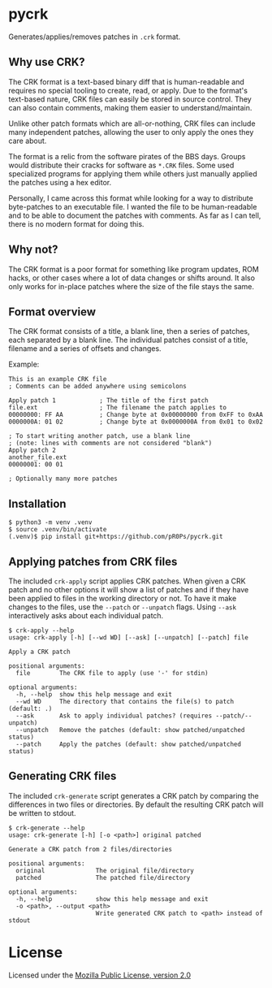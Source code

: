 pycrk
=====

Generates/applies/removes patches in `.crk` format.


Why use CRK?
------------

The CRK format is a text-based binary diff that is human-readable and requires no special tooling to
create, read, or apply. Due to the format's text-based nature, CRK files can easily be stored in
source control. They can also contain comments, making them easier to understand/maintain.

Unlike other patch formats which are all-or-nothing, CRK files can include many independent patches,
allowing the user to only apply the ones they care about.

The format is a relic from the software pirates of the BBS days. Groups would distribute their
cracks for software as `*.CRK` files. Some used specialized programs for applying them while others
just manually applied the patches using a hex editor.

Personally, I came across this format while looking for a way to distribute byte-patches to an
executable file. I wanted the file to be human-readable and to be able to document the patches with
comments. As far as I can tell, there is no modern format for doing this.


Why not?
--------
The CRK format is a poor format for something like program updates, ROM hacks, or other cases where
a lot of data changes or shifts around. It also only works for in-place patches where the size of
the file stays the same.


Format overview
---------------
The CRK format consists of a title, a blank line, then a series of patches, each separated by a
blank line. The individual patches consist of a title, filename and a series of offsets and changes.

Example:
```
This is an example CRK file
; Comments can be added anywhere using semicolons

Apply patch 1            ; The title of the first patch
file.ext                 ; The filename the patch applies to
00000000: FF AA          ; Change byte at 0x00000000 from 0xFF to 0xAA
0000000A: 01 02          ; Change byte at 0x0000000A from 0x01 to 0x02

; To start writing another patch, use a blank line
; (note: lines with comments are not considered "blank")
Apply patch 2
another_file.ext
00000001: 00 01

; Optionally many more patches
```


Installation
------------
```
$ python3 -m venv .venv
$ source .venv/bin/activate
(.venv)$ pip install git+https://github.com/pR0Ps/pycrk.git
```


Applying patches from CRK files
------------------------------

The included `crk-apply` script applies CRK patches. When given a CRK patch and no other options it
will show a list of patches and if they have been applied to files in the working directory or not.
To have it make changes to the files, use the `--patch` or `--unpatch` flags. Using `--ask`
interactively asks about each individual patch.

```
$ crk-apply --help
usage: crk-apply [-h] [--wd WD] [--ask] [--unpatch] [--patch] file

Apply a CRK patch

positional arguments:
  file        The CRK file to apply (use '-' for stdin)

optional arguments:
  -h, --help  show this help message and exit
  --wd WD     The directory that contains the file(s) to patch (default: .)
  --ask       Ask to apply individual patches? (requires --patch/--unpatch)
  --unpatch   Remove the patches (default: show patched/unpatched status)
  --patch     Apply the patches (default: show patched/unpatched status)
```

Generating CRK files
--------------------

The included `crk-generate` script generates a CRK patch by comparing the differences in two files
or directories. By default the resulting CRK patch will be written to stdout.

```
$ crk-generate --help
usage: crk-generate [-h] [-o <path>] original patched

Generate a CRK patch from 2 files/directories

positional arguments:
  original              The original file/directory
  patched               The patched file/directory

optional arguments:
  -h, --help            show this help message and exit
  -o <path>, --output <path>
                        Write generated CRK patch to <path> instead of stdout
```

License
=======
Licensed under the [Mozilla Public License, version 2.0](https://www.mozilla.org/en-US/MPL/2.0)
